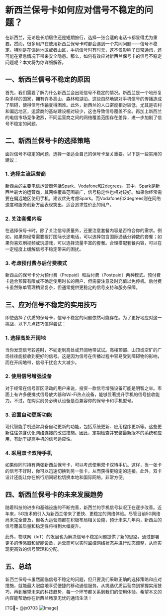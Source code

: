 # 新西兰保号卡如何应对信号不稳定的问题？

在新西兰，无论是长期居住还是短期旅行，选择一张合适的电话卡都显得尤为重要。然而，很多用户在使用新西兰保号卡时都会遇到一个共同问题——信号不稳定。特别是在偏远地区或者山区，手机信号时有时无，这不仅影响了日常通讯，还可能在紧急情况下带来安全隐患。那么，如何有效应对新西兰保号卡的信号不稳定问题呢？本文将为你详细解答。

## 一、新西兰信号不稳定的原因

首先，我们需要了解为什么新西兰会出现信号不稳定的情况。新西兰是一个地形复杂多样的国家，拥有许多高山、森林和湖泊。这些自然地貌对手机信号的传播造成了阻碍，使得信号传输变得困难。此外，新西兰的人口密度相对较低，尤其是农村和偏远地区，运营商的基站建设相对较少，这也导致信号覆盖不全。再加上新西兰的电信市场竞争激烈，不同运营商之间的网络覆盖范围存在差异，进一步加剧了信号不稳定的问题。

## 二、新西兰保号卡的选择策略

面对信号不稳定的问题，选择一张适合自己的保号卡至关重要。以下是一些实用的建议：

### 1. 选择主流运营商

新西兰的主要电信运营商包括Spark、Vodafone和2degrees。其中，Spark是新西兰最大的运营商，其网络覆盖范围最广，信号稳定性也相对较好。如果你经常需要在偏远地区使用手机，建议优先考虑Spark。而Vodafone和2degrees则在网络速度和服务创新方面表现突出，适合追求性价比的用户。

### 2. 关注套餐内容

在选择保号卡时，除了关注信号质量外，还要注意套餐内容是否符合你的需求。例如，如果你经常需要拨打国际长途电话，可以选择包含国际通话分钟数的套餐；如果你喜欢刷视频或玩游戏，可以选择流量丰富的套餐。合理搭配套餐内容，可以在一定程度上缓解信号不稳定带来的困扰。

### 3. 考虑预付费与后付费模式

新西兰的保号卡分为预付费（Prepaid）和后付费（Postpaid）两种模式。预付费卡适合预算有限或不确定使用时长的用户，但需要注意及时充值以免停机。后付费卡虽然账单管理稍显复杂，但通常提供更稳定的信号支持和服务保障。

## 三、应对信号不稳定的实用技巧

即使选择了优质的保号卡，信号不稳定的问题依然可能存在。为了更好地应对这一挑战，以下几点技巧值得尝试：

### 1. 选择高处开阔地

当你发现信号较差时，不妨走到高处或开阔地带试试。高楼顶部、山顶或空旷的广场往往能接收到更好的信号。这是因为信号在传播过程中容易受到障碍物的影响，而在开阔地带，信号干扰会大大减少。

### 2. 使用信号增强设备

对于经常在信号盲区活动的用户来说，投资一款信号增强设备可能是明智之举。市面上有许多便携式信号放大器和Wi-Fi热点设备，能够显著提升手机的信号接收能力。不过，在购买前务必确认设备是否兼容你的保号卡和手机型号。

### 3. 设置自动更新功能

现代智能手机通常具备自动更新的功能，包括系统更新、应用程序更新等。这些更新往往包含优化网络连接的改进措施。因此，定期检查并安装最新版本的系统和应用，有助于提高手机的信号适应性。

### 4. 采用双卡双待手机

如果你同时持有两张新西兰保号卡，可以考虑使用双卡双待手机。这样，当一张卡的信号不好时，你可以迅速切换到另一张卡，从而获得更稳定的连接。此外，双卡设计还能让你在旅行期间轻松切换本地和国际网络，非常方便。

## 四、新西兰保号卡的未来发展趋势

随着科技的进步和基础设施的不断完善，新西兰的手机信号状况正在逐步改善。近年来，5G技术的引入为新西兰带来了更快、更稳定的网络体验。尽管目前5G网络尚未完全普及，但各大运营商都在积极布局相关设施，预计未来几年内，新西兰的信号覆盖质量和稳定性将得到大幅提升。

此外，物联网（IoT）的发展也为解决信号不稳定问题提供了新的思路。通过部署更多的传感器和智能设备，运营商可以实时监控网络状态并进行动态调整，从而实现更高效的信号管理和分配。

## 五、总结

新西兰保号卡虽然面临信号不稳定的问题，但只要我们采取正确的选择策略和应对措施，就能最大限度地享受便捷的移动通信服务。从挑选优质运营商到掌握实用技巧，再到展望未来的科技趋势，每一个环节都关系到我们的使用体验。希望本文的内容能帮助你在新西兰畅享无忧的通讯生活！

[TG💪+ @jx0703 ![Image](https://github.com/user-attachments/assets/dbca1d08-cadb-493c-b0ec-ad6f7a83f270)]